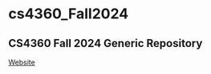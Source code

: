 # cs4360_Fall2024
## CS4360 Fall 2024 Generic Repository

[Website](https://metrocs.github.io/cs4360_Fall2024/)
